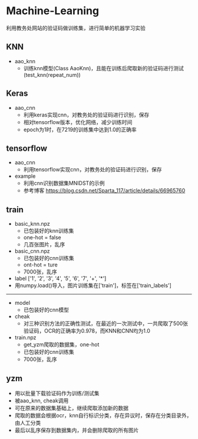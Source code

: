 # Machine-Learning
利用教务处网站的验证码做训练集，进行简单的机器学习实验

## KNN
- aao_knn
    - 训练knn模型(Class AaoKnn)，且能在训练后爬取新的验证码进行测试(test_knn(repeat_num))

## Keras
- aao_cnn
    - 利用keras实现cnn，对教务处的验证码进行识别，保存
    - 相对tensorflow版本，优化网络，减少训练时间
    - epoch为1时，在7219的训练集中达到1.0的正确率

## tensorflow
- aao_cnn
    - 利用tensorflow实现cnn，对教务处的验证码进行识别，保存
- example
    - 利用cnn识别数据集MNIDST的示例
    - 参考博客 https://blog.csdn.net/Sparta_117/article/details/66965760

## train
- basic_knn.npz
    - 已包装好的knn训练集
    - one-hot = false
    - 几百张图片，乱序
- basic_cnn.npz
    - 已包装好的cnn训练集
    - ont-hot = ture
    - 7000张，乱序
- label ['1', '2', '3', '4', '5', '6', '7', '+', '*']
- 用numpy.load()导入，图片训练集在['train']，标签在['train_labels']
***
- model
    - 已包装好的cnn模型
- cheak
    - 对三种识别方法的正确性测试，在最近的一次测试中，一共爬取了500张验证码，OCR的正确率为0.978，而KNN和CNN均为1.0
- train.npz
    - get_yzm爬取的数据集，one-hot
    - 已包装好的cnn训练集
    - 7000张，乱序

## yzm
- 用以批量下载验证码作为训练/测试集
- 被aao_knn, cheak调用
- 可在原来的数据集基础上，继续爬取添加新的数据
- 爬取的数据会根据ocr，knn自行标识分类，存在异议时，保存在分类目录外，由人工分类
- 最后以乱序保存到数据集内，并会删除爬取的所有图片

